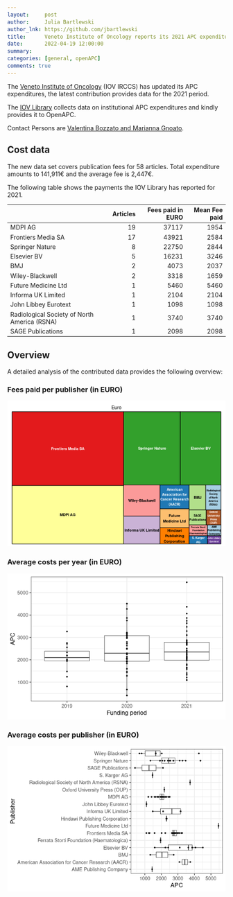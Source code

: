 ```yaml
---
layout:     post
author:     Julia Bartlewski
author_lnk: https://github.com/jbartlewski
title:      Veneto Institute of Oncology reports its 2021 APC expenditures
date:       2022-04-19 12:00:00
summary:    
categories: [general, openAPC]
comments: true
---
```





The [Veneto Institute of Oncology](https://www.ioveneto.it/en/) (IOV IRCCS) has updated its APC expenditures, the latest contribution provides data for the 2021 period.

The [IOV Library](http://ioveneto.it/ricerca/biblioteca/) collects data on institutional APC expenditures and kindly provides it to OpenAPC.

Contact Persons are [Valentina Bozzato and Marianna Gnoato](mailto:biblioteca@iov.veneto.it).

## Cost data



The new data set covers publication fees for 58 articles. Total expenditure amounts to 141,911€ and the average fee is 2,447€.

The following table shows the payments the IOV Library has reported for 2021.


|                                             | Articles| Fees paid in EURO| Mean Fee paid|
|:--------------------------------------------|--------:|-----------------:|-------------:|
|MDPI AG                                      |       19|             37117|          1954|
|Frontiers Media SA                           |       17|             43921|          2584|
|Springer Nature                              |        8|             22750|          2844|
|Elsevier BV                                  |        5|             16231|          3246|
|BMJ                                          |        2|              4073|          2037|
|Wiley-Blackwell                              |        2|              3318|          1659|
|Future Medicine Ltd                          |        1|              5460|          5460|
|Informa UK Limited                           |        1|              2104|          2104|
|John Libbey Eurotext                         |        1|              1098|          1098|
|Radiological Society of North America (RSNA) |        1|              3740|          3740|
|SAGE Publications                            |        1|              2098|          2098|

## Overview

A detailed analysis of the contributed data provides the following overview:

### Fees paid per publisher (in EURO)

![plot of chunk tree_iov_2022_04_19_full](/figure/tree_iov_2022_04_19_full-1.png)

###  Average costs per year (in EURO)

![plot of chunk box_iov_2022_04_19_year_full](/figure/box_iov_2022_04_19_year_full-1.png)

###  Average costs per publisher (in EURO)

![plot of chunk box_iov_2022_04_19_publisher_full](/figure/box_iov_2022_04_19_publisher_full-1.png)
